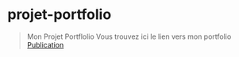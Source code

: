 # projet-portfolio
>Mon Projet Portflolio
>Vous trouvez ici le lien vers mon portfolio
[Publication]("https://github.com/Youssef0801/projet-portfolio")
